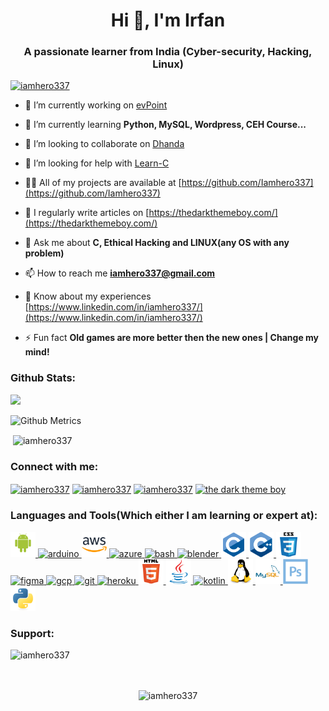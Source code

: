 <h1 align="center">Hi 👋, I'm Irfan</h1>
<h3 align="center">A passionate learner from India (Cyber-security, Hacking, Linux)</h3>



<p align="left"> <a href="https://twitter.com/iamhero337" target="blank"><img src="https://img.shields.io/twitter/follow/iamhero337?logo=twitter&style=for-the-badge" alt="iamhero337" /></a> </p>

- 🔭 I’m currently working on [evPoint](https://github.com/Iamhero337/evPoint_frontend)

- 🌱 I’m currently learning **Python, MySQL, Wordpress, CEH Course...**

- 👯 I’m looking to collaborate on [Dhanda](https://github.com/Iamhero337/dhanda/tree/master)

- 🤝 I’m looking for help with [Learn-C](https://github.com/Iamhero337/learn-C)

- 👨‍💻 All of my projects are available at [https://github.com/Iamhero337](https://github.com/Iamhero337)

- 📝 I regularly write articles on [https://thedarkthemeboy.com/](https://thedarkthemeboy.com/)

- 💬 Ask me about **C, Ethical Hacking and LINUX(any OS with any problem)**

- 📫 How to reach me **iamhero337@gmail.com**

- 📄 Know about my experiences [https://www.linkedin.com/in/iamhero337/](https://www.linkedin.com/in/iamhero337/)

- ⚡ Fun fact **Old games are more better then the new ones | Change my mind!**






<h3 align="left">Github Stats:</h3>



<a href="https://github.com/ryo-ma/github-profile-trophy">
    <img src="https://github-profile-trophy.vercel.app/?username=iamhero337&column=7"/>
  </a>
  
  <br>

<p align="left">

<img width="500" src="https://metrics.lecoq.io/iamhero337" alt="Github Metrics">
  
<br>


<p>&nbsp;<img align="center" src="https://github-readme-stats.vercel.app/api?username=iamhero337&show_icons=true&locale=en" alt="iamhero337" /></p>



<h3 align="left">Connect with me:</h3>
<p align="left">
<a href="https://twitter.com/iamhero337" target="blank"><img align="center" src="https://raw.githubusercontent.com/rahuldkjain/github-profile-readme-generator/master/src/images/icons/Social/twitter.svg" alt="iamhero337" height="30" width="40" /></a>
<a href="https://linkedin.com/in/iamhero337" target="blank"><img align="center" src="https://raw.githubusercontent.com/rahuldkjain/github-profile-readme-generator/master/src/images/icons/Social/linked-in-alt.svg" alt="iamhero337" height="30" width="40" /></a>
<a href="https://instagram.com/iamhero337" target="blank"><img align="center" src="https://raw.githubusercontent.com/rahuldkjain/github-profile-readme-generator/master/src/images/icons/Social/instagram.svg" alt="iamhero337" height="30" width="40" /></a>
<a href="https://www.youtube.com/@thedarkthemeboy" target="blank"><img align="center" src="https://raw.githubusercontent.com/rahuldkjain/github-profile-readme-generator/master/src/images/icons/Social/youtube.svg" alt="the dark theme boy" height="30" width="40" /></a>
</p>

<h3 align="left">Languages and Tools(Which either I am learning or expert at):</h3>
<p align="left"> <a href="https://developer.android.com" target="_blank" rel="noreferrer"> <img src="https://raw.githubusercontent.com/devicons/devicon/master/icons/android/android-original-wordmark.svg" alt="android" width="40" height="40"/> </a> <a href="https://www.arduino.cc/" target="_blank" rel="noreferrer"> <img src="https://cdn.worldvectorlogo.com/logos/arduino-1.svg" alt="arduino" width="40" height="40"/> </a> <a href="https://aws.amazon.com" target="_blank" rel="noreferrer"> <img src="https://raw.githubusercontent.com/devicons/devicon/master/icons/amazonwebservices/amazonwebservices-original-wordmark.svg" alt="aws" width="40" height="40"/> </a> <a href="https://azure.microsoft.com/en-in/" target="_blank" rel="noreferrer"> <img src="https://www.vectorlogo.zone/logos/microsoft_azure/microsoft_azure-icon.svg" alt="azure" width="40" height="40"/> </a> <a href="https://www.gnu.org/software/bash/" target="_blank" rel="noreferrer"> <img src="https://www.vectorlogo.zone/logos/gnu_bash/gnu_bash-icon.svg" alt="bash" width="40" height="40"/> </a> <a href="https://www.blender.org/" target="_blank" rel="noreferrer"> <img src="https://download.blender.org/branding/community/blender_community_badge_white.svg" alt="blender" width="40" height="40"/> </a> <a href="https://www.cprogramming.com/" target="_blank" rel="noreferrer"> <img src="https://raw.githubusercontent.com/devicons/devicon/master/icons/c/c-original.svg" alt="c" width="40" height="40"/> </a> <a href="https://www.w3schools.com/cpp/" target="_blank" rel="noreferrer"> <img src="https://raw.githubusercontent.com/devicons/devicon/master/icons/cplusplus/cplusplus-original.svg" alt="cplusplus" width="40" height="40"/> </a> <a href="https://www.w3schools.com/css/" target="_blank" rel="noreferrer"> <img src="https://raw.githubusercontent.com/devicons/devicon/master/icons/css3/css3-original-wordmark.svg" alt="css3" width="40" height="40"/> </a> <a href="https://www.figma.com/" target="_blank" rel="noreferrer"> <img src="https://www.vectorlogo.zone/logos/figma/figma-icon.svg" alt="figma" width="40" height="40"/> </a> <a href="https://cloud.google.com" target="_blank" rel="noreferrer"> <img src="https://www.vectorlogo.zone/logos/google_cloud/google_cloud-icon.svg" alt="gcp" width="40" height="40"/> </a> <a href="https://git-scm.com/" target="_blank" rel="noreferrer"> <img src="https://www.vectorlogo.zone/logos/git-scm/git-scm-icon.svg" alt="git" width="40" height="40"/> </a> <a href="https://heroku.com" target="_blank" rel="noreferrer"> <img src="https://www.vectorlogo.zone/logos/heroku/heroku-icon.svg" alt="heroku" width="40" height="40"/> </a> <a href="https://www.w3.org/html/" target="_blank" rel="noreferrer"> <img src="https://raw.githubusercontent.com/devicons/devicon/master/icons/html5/html5-original-wordmark.svg" alt="html5" width="40" height="40"/> </a> <a href="https://www.java.com" target="_blank" rel="noreferrer"> <img src="https://raw.githubusercontent.com/devicons/devicon/master/icons/java/java-original.svg" alt="java" width="40" height="40"/> </a> <a href="https://kotlinlang.org" target="_blank" rel="noreferrer"> <img src="https://www.vectorlogo.zone/logos/kotlinlang/kotlinlang-icon.svg" alt="kotlin" width="40" height="40"/> </a> <a href="https://www.linux.org/" target="_blank" rel="noreferrer"> <img src="https://raw.githubusercontent.com/devicons/devicon/master/icons/linux/linux-original.svg" alt="linux" width="40" height="40"/> </a> <a href="https://www.mysql.com/" target="_blank" rel="noreferrer"> <img src="https://raw.githubusercontent.com/devicons/devicon/master/icons/mysql/mysql-original-wordmark.svg" alt="mysql" width="40" height="40"/> </a> <a href="https://www.photoshop.com/en" target="_blank" rel="noreferrer"> <img src="https://raw.githubusercontent.com/devicons/devicon/master/icons/photoshop/photoshop-line.svg" alt="photoshop" width="40" height="40"/> </a> <a href="https://www.python.org" target="_blank" rel="noreferrer"> <img src="https://raw.githubusercontent.com/devicons/devicon/master/icons/python/python-original.svg" alt="python" width="40" height="40"/> </a> </p>

<h3 align="left">Support:</h3>
<p><a href="https://www.buymeacoffee.com/iamhero337"> <img align="left" src="https://cdn.buymeacoffee.com/buttons/v2/default-yellow.png" height="50" width="210" alt="iamhero337" /></a></p><br><br>

<br>
<p align="center"><p align="center"> <img src="https://komarev.com/ghpvc/?username=iamhero337" alt="iamhero337"/> </p>  </p>
<br>


